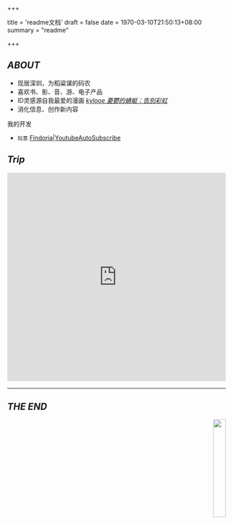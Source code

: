 +++

title = 'readme文档'
draft = false
date = 1970-03-10T21:50:13+08:00
summary = "readme"

+++
## _ABOUT_

- 现居深圳，为稻粱谋的码农
- 喜欢书、影、音、游、电子产品
- ID灵感源自我最爱的漫画  _[kylooe 憂鬱的蜻蜓：告別彩虹](https://neodb.social/book/5gkFtRhMS8G37m8Sq283hq)_
- 消化信息、创作新内容

我的开发

- `玩意` [Findoria](https://github.com/looechao/Findoria)|[YoutubeAutoSubscribe](https://chromewebstore.google.com/detail/youtube-auto-subscribe)

## _Trip_

<div style="margin-top:16px; margin-bottom:16px; width: 100%;">
  <iframe src="https://www.google.com/maps/d/u/0/embed?mid=1gRnLdjkCbjBbVaMKE7TA-bBVkqvpn1E&ehbc=2E312F" style="width: 100%; height: 480px; border: 0;" allowfullscreen></iframe>
</div>

---

## _THE END_

<p align="right">
  <a href="https://count.getloli.com/"><img src="https://count.getloli.com/get/@looechao?theme=asoul" style="width:24%;"></a>
</p>